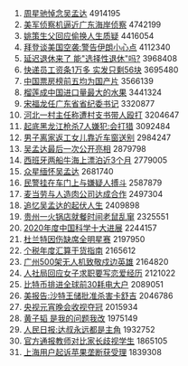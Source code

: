 1. [周星驰悼念吴孟达](http://www.baidu.com/baidu?cl=3&tn=SE_baiduhomet8_jmjb7mjw&rsv_dl=fyb_top&fr=top1000&wd=%D6%DC%D0%C7%B3%DB%B5%BF%C4%EE%CE%E2%C3%CF%B4%EF) 4914195
1. [美军侦察机逼近广东海岸侦察](http://www.baidu.com/baidu?cl=3&tn=SE_baiduhomet8_jmjb7mjw&rsv_dl=fyb_top&fr=top1000&wd=%C3%C0%BE%FC%D5%EC%B2%EC%BB%FA%B1%C6%BD%FC%B9%E3%B6%AB%BA%A3%B0%B6%D5%EC%B2%EC) 4742199
1. [姚策生父回应偷换人生质疑](http://www.baidu.com/baidu?cl=3&tn=SE_baiduhomet8_jmjb7mjw&rsv_dl=fyb_top&fr=top1000&wd=%D2%A6%B2%DF%C9%FA%B8%B8%BB%D8%D3%A6%CD%B5%BB%BB%C8%CB%C9%FA%D6%CA%D2%C9) 4416054
1. [拜登谈美国空袭:警告伊朗小心点](http://www.baidu.com/baidu?cl=3&tn=SE_baiduhomet8_jmjb7mjw&rsv_dl=fyb_top&fr=top1000&wd=%B0%DD%B5%C7%CC%B8%C3%C0%B9%FA%BF%D5%CF%AE%3A%BE%AF%B8%E6%D2%C1%C0%CA%D0%A1%D0%C4%B5%E3) 4112340
1. [延迟退休来了 能"选择性退休"吗?](http://www.baidu.com/baidu?cl=3&tn=SE_baiduhomet8_jmjb7mjw&rsv_dl=fyb_top&fr=top1000&wd=%D1%D3%B3%D9%CD%CB%D0%DD%C0%B4%C1%CB%20%C4%DC%22%D1%A1%D4%F1%D0%D4%CD%CB%D0%DD%22%C2%F0%3F) 3968408
1. [快递员工资条1万多 实发只剩56块](http://www.baidu.com/baidu?cl=3&tn=SE_baiduhomet8_jmjb7mjw&rsv_dl=fyb_top&fr=top1000&wd=%BF%EC%B5%DD%D4%B1%B9%A4%D7%CA%CC%F51%CD%F2%B6%E0%20%CA%B5%B7%A2%D6%BB%CA%A356%BF%E9) 3695480
1. [中国票房榜前五均为国产片](http://www.baidu.com/baidu?cl=3&tn=SE_baiduhomet8_jmjb7mjw&rsv_dl=fyb_top&fr=top1000&wd=%D6%D0%B9%FA%C6%B1%B7%BF%B0%F1%C7%B0%CE%E5%BE%F9%CE%AA%B9%FA%B2%FA%C6%AC) 3566139
1. [榴莲成中国进口量最大的水果](http://www.baidu.com/baidu?cl=3&tn=SE_baiduhomet8_jmjb7mjw&rsv_dl=fyb_top&fr=top1000&wd=%C1%F1%C1%AB%B3%C9%D6%D0%B9%FA%BD%F8%BF%DA%C1%BF%D7%EE%B4%F3%B5%C4%CB%AE%B9%FB) 3441324
1. [宋福龙任广东省省纪委书记](http://www.baidu.com/baidu?cl=3&tn=SE_baiduhomet8_jmjb7mjw&rsv_dl=fyb_top&fr=top1000&wd=%CB%CE%B8%A3%C1%FA%C8%CE%B9%E3%B6%AB%CA%A1%CA%A1%BC%CD%CE%AF%CA%E9%BC%C7) 3320877
1. [河北一村主任称遭村支书带人殴打](http://www.baidu.com/baidu?cl=3&tn=SE_baiduhomet8_jmjb7mjw&rsv_dl=fyb_top&fr=top1000&wd=%BA%D3%B1%B1%D2%BB%B4%E5%D6%F7%C8%CE%B3%C6%D4%E2%B4%E5%D6%A7%CA%E9%B4%F8%C8%CB%C5%B9%B4%F2) 3204647
1. [起底黑龙江枪杀7人嫌犯:会打猎](http://www.baidu.com/baidu?cl=3&tn=SE_baiduhomet8_jmjb7mjw&rsv_dl=fyb_top&fr=top1000&wd=%C6%F0%B5%D7%BA%DA%C1%FA%BD%AD%C7%B9%C9%B17%C8%CB%CF%D3%B7%B8%3A%BB%E1%B4%F2%C1%D4) 3092484
1. [男子离家返工女儿靠近车窗送别](http://www.baidu.com/baidu?cl=3&tn=SE_baiduhomet8_jmjb7mjw&rsv_dl=fyb_top&fr=top1000&wd=%C4%D0%D7%D3%C0%EB%BC%D2%B7%B5%B9%A4%C5%AE%B6%F9%BF%BF%BD%FC%B3%B5%B4%B0%CB%CD%B1%F0) 2984247
1. [吴孟达最后一次公开亮相](http://www.baidu.com/baidu?cl=3&tn=SE_baiduhomet8_jmjb7mjw&rsv_dl=fyb_top&fr=top1000&wd=%CE%E2%C3%CF%B4%EF%D7%EE%BA%F3%D2%BB%B4%CE%B9%AB%BF%AA%C1%C1%CF%E0) 2879798
1. [西班牙两船牛海上漂泊近3个月](http://www.baidu.com/baidu?cl=3&tn=SE_baiduhomet8_jmjb7mjw&rsv_dl=fyb_top&fr=top1000&wd=%CE%F7%B0%E0%D1%C0%C1%BD%B4%AC%C5%A3%BA%A3%C9%CF%C6%AF%B2%B4%BD%FC3%B8%F6%D4%C2) 2779005
1. [众星缅怀吴孟达](http://www.baidu.com/baidu?cl=3&tn=SE_baiduhomet8_jmjb7mjw&rsv_dl=fyb_top&fr=top1000&wd=%D6%DA%D0%C7%C3%E5%BB%B3%CE%E2%C3%CF%B4%EF) 2681740
1. [民警挂在车门上与嫌疑人搏斗](http://www.baidu.com/baidu?cl=3&tn=SE_baiduhomet8_jmjb7mjw&rsv_dl=fyb_top&fr=top1000&wd=%C3%F1%BE%AF%B9%D2%D4%DA%B3%B5%C3%C5%C9%CF%D3%EB%CF%D3%D2%C9%C8%CB%B2%AB%B6%B7) 2587879
1. [麦当劳与人造肉公司达成合作](http://www.baidu.com/baidu?cl=3&tn=SE_baiduhomet8_jmjb7mjw&rsv_dl=fyb_top&fr=top1000&wd=%C2%F3%B5%B1%C0%CD%D3%EB%C8%CB%D4%EC%C8%E2%B9%AB%CB%BE%B4%EF%B3%C9%BA%CF%D7%F7) 2497304
1. [追忆吴孟达的起伏人生](http://www.baidu.com/baidu?cl=3&tn=SE_baiduhomet8_jmjb7mjw&rsv_dl=fyb_top&fr=top1000&wd=%D7%B7%D2%E4%CE%E2%C3%CF%B4%EF%B5%C4%C6%F0%B7%FC%C8%CB%C9%FA) 2409898
1. [贵州一火锅店就餐时间老鼠乱窜](http://www.baidu.com/baidu?cl=3&tn=SE_baiduhomet8_jmjb7mjw&rsv_dl=fyb_top&fr=top1000&wd=%B9%F3%D6%DD%D2%BB%BB%F0%B9%F8%B5%EA%BE%CD%B2%CD%CA%B1%BC%E4%C0%CF%CA%F3%C2%D2%B4%DC) 2325551
1. [2020年度中国科学十大进展](http://www.baidu.com/baidu?cl=3&tn=SE_baiduhomet8_jmjb7mjw&rsv_dl=fyb_top&fr=top1000&wd=2020%C4%EA%B6%C8%D6%D0%B9%FA%BF%C6%D1%A7%CA%AE%B4%F3%BD%F8%D5%B9) 2244157
1. [杜兰特因伤缺席全明星赛](http://www.baidu.com/baidu?cl=3&tn=SE_baiduhomet8_jmjb7mjw&rsv_dl=fyb_top&fr=top1000&wd=%B6%C5%C0%BC%CC%D8%D2%F2%C9%CB%C8%B1%CF%AF%C8%AB%C3%F7%D0%C7%C8%FC) 2197950
1. [个税年度汇算干货指南](http://www.baidu.com/baidu?cl=3&tn=SE_baiduhomet8_jmjb7mjw&rsv_dl=fyb_top&fr=top1000&wd=%B8%F6%CB%B0%C4%EA%B6%C8%BB%E3%CB%E3%B8%C9%BB%F5%D6%B8%C4%CF) 2165612
1. [广州500架无人机致敬戍边英雄](http://www.baidu.com/baidu?cl=3&tn=SE_baiduhomet8_jmjb7mjw&rsv_dl=fyb_top&fr=top1000&wd=%B9%E3%D6%DD500%BC%DC%CE%DE%C8%CB%BB%FA%D6%C2%BE%B4%CA%F9%B1%DF%D3%A2%D0%DB) 2164820
1. [人社局回应女子求职要写恋爱经历](http://www.baidu.com/baidu?cl=3&tn=SE_baiduhomet8_jmjb7mjw&rsv_dl=fyb_top&fr=top1000&wd=%C8%CB%C9%E7%BE%D6%BB%D8%D3%A6%C5%AE%D7%D3%C7%F3%D6%B0%D2%AA%D0%B4%C1%B5%B0%AE%BE%AD%C0%FA) 2121022
1. [比特币排进全球前30耗电大户](http://www.baidu.com/baidu?cl=3&tn=SE_baiduhomet8_jmjb7mjw&rsv_dl=fyb_top&fr=top1000&wd=%B1%C8%CC%D8%B1%D2%C5%C5%BD%F8%C8%AB%C7%F2%C7%B030%BA%C4%B5%E7%B4%F3%BB%A7) 2089051
1. [美报告:沙特王储批准杀害卡舒吉](http://www.baidu.com/baidu?cl=3&tn=SE_baiduhomet8_jmjb7mjw&rsv_dl=fyb_top&fr=top1000&wd=%C3%C0%B1%A8%B8%E6%3A%C9%B3%CC%D8%CD%F5%B4%A2%C5%FA%D7%BC%C9%B1%BA%A6%BF%A8%CA%E6%BC%AA) 2046786
1. [央视元宵晚会收视夺冠](http://www.baidu.com/baidu?cl=3&tn=SE_baiduhomet8_jmjb7mjw&rsv_dl=fyb_top&fr=top1000&wd=%D1%EB%CA%D3%D4%AA%CF%FC%CD%ED%BB%E1%CA%D5%CA%D3%B6%E1%B9%DA) 2015934
1. [黄子韬 是我的问题我改](http://www.baidu.com/baidu?cl=3&tn=SE_baiduhomet8_jmjb7mjw&rsv_dl=fyb_top&fr=top1000&wd=%BB%C6%D7%D3%E8%BA%20%CA%C7%CE%D2%B5%C4%CE%CA%CC%E2%CE%D2%B8%C4) 1975149
1. [人民日报:达叔永远都是主角](http://www.baidu.com/baidu?cl=3&tn=SE_baiduhomet8_jmjb7mjw&rsv_dl=fyb_top&fr=top1000&wd=%C8%CB%C3%F1%C8%D5%B1%A8%3A%B4%EF%CA%E5%D3%C0%D4%B6%B6%BC%CA%C7%D6%F7%BD%C7) 1932752
1. [官方通报教师对比家长歧视学生](http://www.baidu.com/baidu?cl=3&tn=SE_baiduhomet8_jmjb7mjw&rsv_dl=fyb_top&fr=top1000&wd=%B9%D9%B7%BD%CD%A8%B1%A8%BD%CC%CA%A6%B6%D4%B1%C8%BC%D2%B3%A4%C6%E7%CA%D3%D1%A7%C9%FA) 1865105
1. [上海用户起诉苹果垄断获受理](http://www.baidu.com/baidu?cl=3&tn=SE_baiduhomet8_jmjb7mjw&rsv_dl=fyb_top&fr=top1000&wd=%C9%CF%BA%A3%D3%C3%BB%A7%C6%F0%CB%DF%C6%BB%B9%FB%C2%A2%B6%CF%BB%F1%CA%DC%C0%ED) 1839308